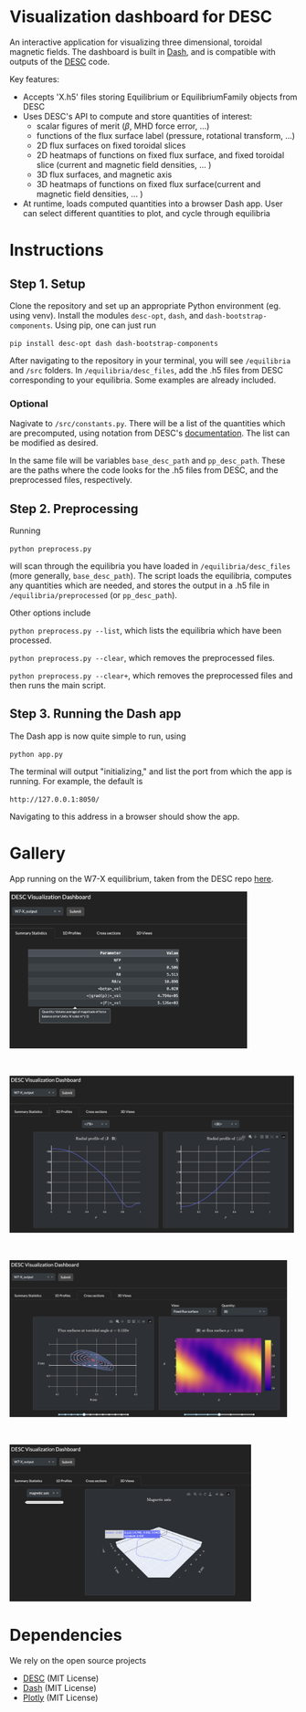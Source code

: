 # Visualization dashboard for DESC

An interactive application for visualizing three dimensional, toroidal magnetic fields. The dashboard is built in [Dash](https://dash.plotly.com/), and is compatible with outputs of the [DESC](https://github.com/PlasmaControl/DESC) code. 

Key features:
- Accepts 'X.h5' files storing Equilibrium or EquilibriumFamily objects from DESC
- Uses DESC's API to compute and store quantities of interest:
    - scalar figures of merit ($\beta$, MHD force error, ...)
    - functions of the flux surface label (pressure, rotational transform, ...)
    - 2D flux surfaces on fixed toroidal slices
    - 2D heatmaps of functions on fixed flux surface, and fixed toroidal slice (current and magnetic field densities, ... )
    - 3D flux surfaces, and magnetic axis
    - 3D heatmaps of functions on fixed flux surface(current and magnetic field densities, ... )
- At runtime, loads computed quantities into a browser Dash app. User can select different quantities to plot, and cycle through equilibria





# Instructions 

## Step 1. Setup

Clone the repository and set up an appropriate Python environment (eg. using venv). Install the modules `desc-opt`, `dash`, and `dash-bootstrap-components`. Using pip, one can just run 

`pip install desc-opt dash dash-bootstrap-components`

After navigating to the repository in your terminal, you will see `/equilibria` and `/src` folders. In `/equilibria/desc_files`, add the .h5 files from DESC corresponding to your equilibria. Some examples are already included. 



### Optional
Nagivate to `/src/constants.py`. There will be a list of the quantities which are precomputed, using notation from DESC's [documentation](https://desc-docs.readthedocs.io/en/latest/variables.html). The list can be modified as desired. 

In the same file will be variables `base_desc_path` and `pp_desc_path`. These are the paths where the code looks for the .h5 files from DESC, and the preprocessed files, respectively. 

## Step 2. Preprocessing

Running 

`python preprocess.py` 

will scan through the equilibria you have loaded in `/equilibria/desc_files` (more generally, `base_desc_path`). The script loads the equilibria, computes any quantities which are needed, and stores the output in a .h5 file in `/equilibria/preprocessed` (or `pp_desc_path`).

Other options include

`python preprocess.py --list`, which lists the equilibria which have been processed.

`python preprocess.py --clear`, which removes the preprocessed files. 

`python preprocess.py --clear+`, which removes the preprocessed files and then runs the main script.




## Step 3. Running the Dash app

The Dash app is now quite simple to run, using 

`python app.py`

The terminal will output "initializing," and list the port from which the app is running. For example, the default is 

`http://127.0.0.1:8050/`

Navigating to this address in a browser should show the app.



# Gallery
App running on the W7-X equilibrium, taken from the DESC repo [here](https://github.com/PlasmaControl/DESC/tree/master/desc/examples).

<a href="url"><img src="src/gallery/tab1.png" height="275" ></a> 

<br>

<a href="url"><img src="src/gallery/tab2.png" height="275" ></a>

<br>

<a href="url"><img src="src/gallery/tab3.png" height="275" ></a> 

<br>

<a href="url"><img src="src/gallery/tab4.png" height="275" ></a>


# Dependencies
We rely on the open source projects
- [DESC](https://github.com/PlasmaControl/DESC) (MIT License)
- [Dash](https://github.com/plotly/dash) (MIT License)
- [Plotly](https://github.com/plotly/plotly.py) (MIT License)






